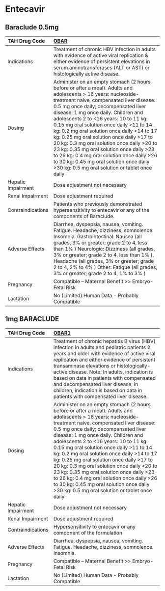 # Entecavir

## Baraclude 0.5mg

| TAH Drug Code      | [OBAR](https://www.tahsda.org.tw/drugs/hissearch.php?drug_code=OBAR)                                                                                                                                                                                                                                                                                                                                                                                                                                                                                                                                                                                        |
|:-------------------|:------------------------------------------------------------------------------------------------------------------------------------------------------------------------------------------------------------------------------------------------------------------------------------------------------------------------------------------------------------------------------------------------------------------------------------------------------------------------------------------------------------------------------------------------------------------------------------------------------------------------------------------------------------|
| Indications        | Treatment of chronic HBV infection in adults with evidence of active viral replication & either evidence of persistent elevations in serum aminotransferases (ALT or AST) or histologically active disease.                                                                                                                                                                                                                                                                                                                                                                                                                                                 |
| Dosing             | Administer on an empty stomach (2 hours before or after a meal). Adults and adolescents > 16 years: nucleoside-treatment naive, compensated liver disease: 0.5 mg once daily; decompensated liver disease: 1 mg once daily. Children and adolescents 2 to <16 years: 10 to 11 kg: 0.15 mg oral solution once daily >11 to 14 kg: 0.2 mg oral solution once daily >14 to 17 kg: 0.25 mg oral solution once daily >17 to 20 kg: 0.3 mg oral solution once daily >20 to 23 kg: 0.35 mg oral solution once daily >23 to 26 kg: 0.4 mg oral solution once daily >26 to 30 kg: 0.45 mg oral solution once daily >30 kg: 0.5 mg oral solution or tablet once daily |
| Hepatic Impairment | Dose adjustment not necessary                                                                                                                                                                                                                                                                                                                                                                                                                                                                                                                                                                                                                               |
| Renal Impairment   | Dose adjustment required                                                                                                                                                                                                                                                                                                                                                                                                                                                                                                                                                                                                                                    |
| Contraindications  | Patients who previously demonstrated hypersensitivity to entecavir or any of the components of Baraclude.                                                                                                                                                                                                                                                                                                                                                                                                                                                                                                                                                   |
| Adverse Effects    | Diarrhea, dyspepsia, nausea, vomiting. Fatigue. Headache, dizziness, somnolence. Insomnia. Gastrointestinal: Nausea (all grades, 3% or greater; grade 2 to 4, less than 1% ) Neurologic: Dizziness (all grades, 3% or greater; grade 2 to 4, less than 1% ), Headache (all grades, 3% or greater; grade 2 to 4, 2% to 4% ) Other: Fatigue (all grades, 3% or greater; grade 2 to 4, 1% to 3% )                                                                                                                                                                                                                                                              |
| Pregnancy          | Compatible – Maternal Benefit >> Embryo-Fetal Risk                                                                                                                                                                                                                                                                                                                                                                                                                                                                                                                                                                                                          |
| Lactation          | No (Limited) Human Data - Probably Compatible                                                                                                                                                                                                                                                                                                                                                                                                                                                                                                                                                                                                               |

## 1mg BARACLUDE

| TAH Drug Code      | [OBAR1](https://www.tahsda.org.tw/drugs/hissearch.php?drug_code=OBAR1)                                                                                                                                                                                                                                                                                                                                                                                                                                                                                                                                                                                      |
|:-------------------|:------------------------------------------------------------------------------------------------------------------------------------------------------------------------------------------------------------------------------------------------------------------------------------------------------------------------------------------------------------------------------------------------------------------------------------------------------------------------------------------------------------------------------------------------------------------------------------------------------------------------------------------------------------|
| Indications        | Treatment of chronic hepatitis B virus (HBV) infection in adults and pediatric patients 2 years and older with evidence of active viral replication and either evidence of persistent transaminase elevations or histologically-active disease. Note: In adults, indication is based on data in patients with compensated and decompensated liver disease; in children, indication is based on data in patients with compensated liver disease.                                                                                                                                                                                                             |
| Dosing             | Administer on an empty stomach (2 hours before or after a meal). Adults and adolescents > 16 years: nucleoside-treatment naive, compensated liver disease: 0.5 mg once daily; decompensated liver disease: 1 mg once daily. Children and adolescents 2 to <16 years: 10 to 11 kg: 0.15 mg oral solution once daily >11 to 14 kg: 0.2 mg oral solution once daily >14 to 17 kg: 0.25 mg oral solution once daily >17 to 20 kg: 0.3 mg oral solution once daily >20 to 23 kg: 0.35 mg oral solution once daily >23 to 26 kg: 0.4 mg oral solution once daily >26 to 30 kg: 0.45 mg oral solution once daily >30 kg: 0.5 mg oral solution or tablet once daily |
| Hepatic Impairment | Dose adjustment not necessary                                                                                                                                                                                                                                                                                                                                                                                                                                                                                                                                                                                                                               |
| Renal Impairment   | Dose adjustment required                                                                                                                                                                                                                                                                                                                                                                                                                                                                                                                                                                                                                                    |
| Contraindications  | Hypersensitivity to entecavir or any component of the formulation                                                                                                                                                                                                                                                                                                                                                                                                                                                                                                                                                                                           |
| Adverse Effects    | Diarrhea, dyspepsia, nausea, vomiting. Fatigue. Headache, dizziness, somnolence. Insomnia.                                                                                                                                                                                                                                                                                                                                                                                                                                                                                                                                                                  |
| Pregnancy          | Compatible – Maternal Benefit >> Embryo-Fetal Risk                                                                                                                                                                                                                                                                                                                                                                                                                                                                                                                                                                                                          |
| Lactation          | No (Limited) Human Data - Probably Compatible                                                                                                                                                                                                                                                                                                                                                                                                                                                                                                                                                                                                               |

